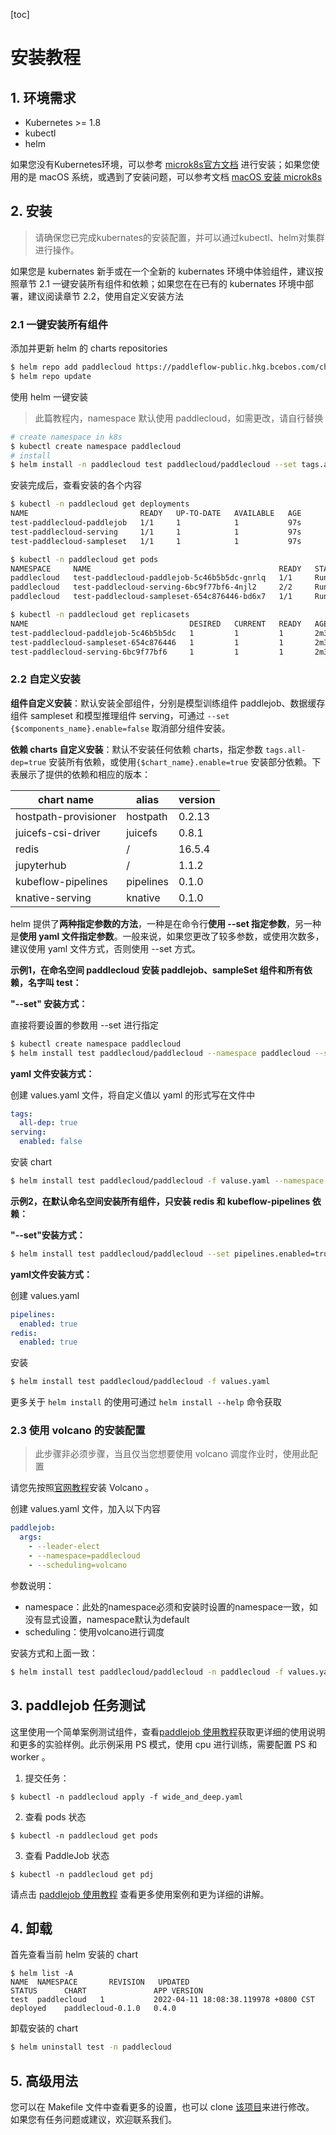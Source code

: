 [toc]

# 安装教程

## 1. 环境需求

* Kubernetes >= 1.8
* kubectl
* helm

如果您没有Kubernetes环境，可以参考 [microk8s官方文档](https://microk8s.io/docs/getting-started) 进行安装；如果您使用的是 macOS 系统，或遇到了安装问题，可以参考文档 [macOS 安装 microk8s](./macios系统安装microk8s.md)

## 2. 安装

> 请确保您已完成kubernates的安装配置，并可以通过kubectl、helm对集群进行操作。

如果您是 kubernates 新手或在一个全新的 kubernates 环境中体验组件，建议按照章节 2.1 一键安装所有组件和依赖；如果您在在已有的 kubernates 环境中部署，建议阅读章节 2.2，使用自定义安装方法

### 2.1 一键安装所有组件

添加并更新 helm 的 charts repositories

```bash
$ helm repo add paddlecloud https://paddleflow-public.hkg.bcebos.com/charts
$ helm repo update
```

使用 helm 一键安装

> 此篇教程内，namespace 默认使用 paddlecloud，如需更改，请自行替换

```bash
# create namespace in k8s
$ kubectl create namespace paddlecloud
# install
$ helm install -n paddlecloud test paddlecloud/paddlecloud --set tags.all-dep=true 
```

安装完成后，查看安装的各个内容

```bash
$ kubectl -n paddlecloud get deployments
NAME                         READY   UP-TO-DATE   AVAILABLE   AGE
test-paddlecloud-paddlejob   1/1     1            1           97s
test-paddlecloud-serving     1/1     1            1           97s
test-paddlecloud-sampleset   1/1     1            1           97s

$ kubectl -n paddlecloud get pods
NAMESPACE     NAME                                          READY   STATUS    RESTARTS      AGE
paddlecloud   test-paddlecloud-paddlejob-5c46b5b5dc-gnrlq   1/1     Running   0             30s
paddlecloud   test-paddlecloud-serving-6bc9f77bf6-4njl2     2/2     Running   0             30s
paddlecloud   test-paddlecloud-sampleset-654c876446-bd6x7   1/1     Running   0             30s

$ kubectl -n paddlecloud get replicasets
NAME                                    DESIRED   CURRENT   READY   AGE
test-paddlecloud-paddlejob-5c46b5b5dc   1         1         1       2m39s
test-paddlecloud-sampleset-654c876446   1         1         1       2m39s
test-paddlecloud-serving-6bc9f77bf6     1         1         1       2m39s
```

### 2.2 自定义安装

**组件自定义安装**：默认安装全部组件，分别是模型训练组件 paddlejob、数据缓存组件 sampleset 和模型推理组件 serving，可通过 `--set {$components_name}.enable=false` 取消部分组件安装。

**依赖 charts 自定义安装**：默认不安装任何依赖 charts，指定参数 `tags.all-dep=true` 安装所有依赖，或使用`{$chart_name}.enable=true` 安装部分依赖。下表展示了提供的依赖和相应的版本：

| chart name           | alias     | version |
| -------------------- | --------- | ------- |
| hostpath-provisioner | hostpath  | 0.2.13  |
| juicefs-csi-driver   | juicefs   | 0.8.1   |
| redis                | /         | 16.5.4  |
| jupyterhub           | /         | 1.1.2   |
| kubeflow-pipelines   | pipelines | 0.1.0   |
| knative-serving      | knative   | 0.1.0   |

helm 提供了**两种指定参数的方法**，一种是在命令行**使用 --set 指定参数**，另一种是**使用 yaml 文件指定参数**。一般来说，如果您更改了较多参数，或使用次数多，建议使用 yaml 文件方式，否则使用 --set 方式。

**示例1，在命名空间 paddlecloud 安装 paddlejob、sampleSet 组件和所有依赖，名字叫 test：**

**"--set" 安装方式：**

直接将要设置的参数用 --set 进行指定

```bash
$ kubectl create namespace paddlecloud
$ helm install test paddlecloud/paddlecloud --namespace paddlecloud --set tags.all-dep=true,serving.enabled=false
```

**yaml 文件安装方式：**

创建 values.yaml 文件，将自定义值以 yaml 的形式写在文件中

```yaml
tags:
  all-dep: true
serving:
  enabled: false
```

安装 chart

```bash
$ helm install test paddlecloud/paddlecloud -f valuse.yaml --namespace paddlecloud
```

**示例2，在默认命名空间安装所有组件，只安装 redis 和 kubeflow-pipelines 依赖：**

**"--set"安装方式：**

```bash
$ helm install test paddlecloud/paddlecloud --set pipelines.enabled=true,redis.enabled=true
```

**yaml文件安装方式：**

创建 values.yaml

```yaml
pipelines:
  enabled: true
redis:
  enabled: true
```

安装

```bash
$ helm install test paddlecloud/paddlecloud -f values.yaml
```

更多关于 `helm install` 的使用可通过 `helm install --help` 命令获取

### 2.3 使用 volcano 的安装配置

> 此步骤非必须步骤，当且仅当您想要使用 volcano 调度作业时，使用此配置

请您先按照[官网教程](https://github.com/volcano-sh/volcano)安装 Volcano 。

创建 values.yaml 文件，加入以下内容

```yaml
paddlejob:
  args:
    - --leader-elect
    - --namespace=paddlecloud  
    - --scheduling=volcano       
```

参数说明：

- namespace：此处的namespace必须和安装时设置的namespace一致，如没有显式设置，namespace默认为default
- scheduling：使用volcano进行调度

安装方式和上面一致：

```bash
$ helm install test paddlecloud/paddlecloud -n paddlecloud -f values.yaml
```

## 3. paddlejob 任务测试

这里使用一个简单案例测试组件，查看[paddlejob 使用教程]()获取更详细的使用说明和更多的实验样例。此示例采用 PS 模式，使用 cpu 进行训练，需要配置 PS 和 worker 。

1. 提交任务：

```shell
$ kubectl -n paddlecloud apply -f wide_and_deep.yaml
```

2. 查看 pods 状态

```shell
$ kubectl -n paddlecloud get pods
```

3. 查看 PaddleJob 状态

```shell
$ kubectl -n paddlecloud get pdj
```

请点击 [paddlejob 使用教程]() 查看更多使用案例和更为详细的讲解。

## 4. 卸载

首先查看当前 helm 安装的 chart

```shell
$ helm list -A
NAME  NAMESPACE  	  REVISION	 UPDATED                                STATUS  	CHART               APP VERSION
test  paddlecloud   1       	2022-04-11 18:08:38.119978 +0800 CST   	deployed	paddlecloud-0.1.0   0.4.0
```

卸载安装的 chart

```bash
$ helm uninstall test -n paddlecloud
```

## 5. 高级用法

您可以在 Makefile 文件中查看更多的设置，也可以 clone [该项目](https://github.com/PaddlePaddle/PaddleCloud)来进行修改。 如果您有任务问题或建议，欢迎联系我们。
